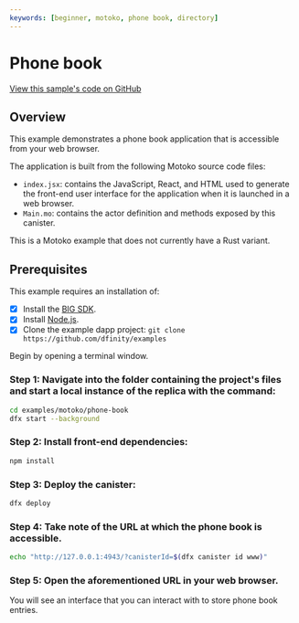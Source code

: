 ```yaml
---
keywords: [beginner, motoko, phone book, directory]
---
```


# Phone book

[View this sample's code on GitHub](https://github.com/dfinity/examples/tree/master/motoko/phone-book)

## Overview

This example demonstrates a phone book application that is accessible from your web browser.

The application is built from the following Motoko source code files:

- `index.jsx`: contains the JavaScript, React, and HTML used to generate the front-end user interface for the application when it is launched in a web browser.
- `Main.mo`: contains the actor definition and methods exposed by this canister.

This is a Motoko example that does not currently have a Rust variant. 

## Prerequisites
This example requires an installation of:

- [x] Install the [BIG SDK](https://thebigfile.com/docs/current/developer-docs/setup/install/index.mdx).
- [x] Install [Node.js](https://nodejs.org/en/download/).
- [x] Clone the example dapp project: `git clone https://github.com/dfinity/examples`

Begin by opening a terminal window.

### Step 1: Navigate into the folder containing the project's files and start a local instance of the replica with the command:

```bash
cd examples/motoko/phone-book
dfx start --background
```

### Step 2: Install front-end dependencies:

```bash
npm install
```

### Step 3: Deploy the canister:

```bash
dfx deploy
```

### Step 4: Take note of the URL at which the phone book is accessible.

```bash
echo "http://127.0.0.1:4943/?canisterId=$(dfx canister id www)"
```

### Step 5: Open the aforementioned URL in your web browser.

You will see an interface that you can interact with to store phone book entries.
